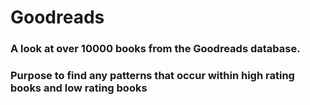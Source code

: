 # Goodreads
### A look at over 10000 books from the Goodreads database.
### Purpose to find any patterns that occur within high rating books and low rating books
